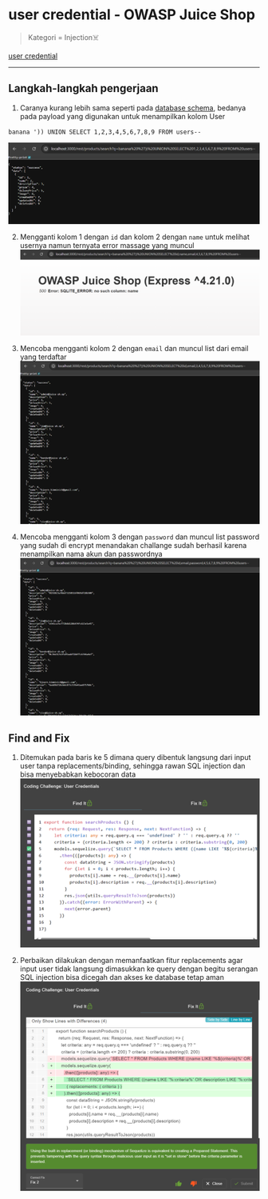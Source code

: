 # user credential - OWASP Juice Shop

>Kategori = Injection☠️

[user credential](http://localhost:3000/#/score-board?categories=Injection)

---

## Langkah-langkah pengerjaan
1. Caranya kurang lebih sama seperti pada [database schema](./database%20schema.md), bedanya pada payload yang digunakan untuk menampilkan kolom User
~~~
banana ')) UNION SELECT 1,2,3,4,5,6,7,8,9 FROM users--
~~~
![alt text](./gambar/uc-1.png)

2. Mengganti kolom 1 dengan `id` dan kolom 2 dengan `name` untuk melihat usernya namun ternyata error massage yang muncul
![alt text](./gambar/uc-2.png)

3. Mencoba mengganti kolom 2 dengan `email` dan muncul list dari email yang terdaftar
![alt text](./gambar/uc-3.png)

4. Mencoba mengganti kolom 3 dengan `password` dan muncul list password yang sudah di encrypt menandakan challange sudah berhasil karena menampilkan nama akun dan passwordnya
![alt text](./gambar/uc-4.png)

## Find and Fix
1. Ditemukan pada baris ke 5 dimana query dibentuk langsung dari input user tanpa replacements/binding, sehingga rawan SQL injection dan bisa menyebabkan kebocoran data
![alt text](./gambar/uc-5.png)

2. Perbaikan dilakukan dengan memanfaatkan fitur replacements agar input user tidak langsung dimasukkan ke query dengan begitu serangan SQL injection bisa dicegah dan akses ke database tetap aman
![alt text](./gambar/uc-6.png)
